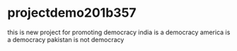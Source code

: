 # projectdemo201b357
this is new project for promoting democracy
india   is a democracy 
america  is a democracy
pakistan is not democracy
